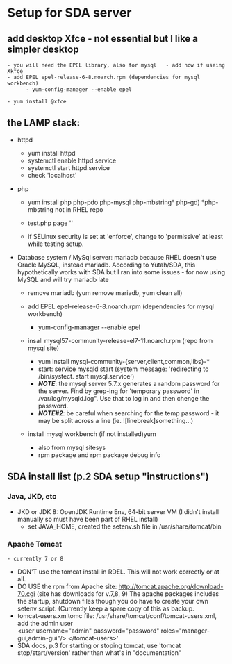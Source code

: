 # Setup for SDA server

## add desktop Xfce - not essential but I like a simpler desktop  
    - you will need the EPEL library, also for mysql   - add now if useing Xkfce 
    - add EPEL epel-release-6-8.noarch.rpm (dependencies for mysql workbench)
          - yum-config-manager --enable epel
     
    - yum install @xfce

## the LAMP stack:
  - httpd 
      - yum install httpd
      - systemctl enable httpd.service
      - systemctl start httpd.service
      - check 'localhost'
  - php 
      - yum install php php-pdo php-mysql php-mbstring* php-gd)  *php-mbstring not in RHEL repo
      - test.php page '<?php phpinfo(); ?>'
      
      - if SELinux security is set at 'enforce', change to 'permissive' at least while testing setup.
      
  - Database system / MySql server: mariadb because RHEL doesn't use Oracle MySQL, instead mariadb. According to Yutah/SDA, this hypothetically works with SDA but I ran into some issues - for now using MySQL and will try mariadb late
      - remove mariadb (yum remove mariadb, yum clean all)
      - add EPEL epel-release-6-8.noarch.rpm (dependencies for mysql workbench)
          - yum-config-manager --enable epel  
       - insall mysql57-community-release-el7-11.noarch.rpm  (repo from mysql site)
            - yum install mysql-community-{server,client,common,libs}-*
            - start: service mysqld start (system message: 'redirecting to /bin/systect. start mysql.service')
           - ***NOTE***:  the mysql server 5.7.x generates a random password for the server. Find by grep-ing for 'temporary password' in  /var/log/mysqld.log". Use that to log in and then chenge the password.
           - ***NOTE#2***:  be careful when searching for the temp password - it may be split across a line (ie. ![linebreak]something...)
          
      - install mysql workbench (if not installed)yum 
        - also from mysql sitesys
        - rpm package and rpm package debug info
      
     


## SDA install list (p.2 SDA setup "instructions")
### Java, JKD, etc
- JKD or JDK 8: OpenJDK Runtime Env, 64-bit server VM  (I didn't install manually so must have been part of RHEL install)
  - set JAVA_HOME, created the setenv.sh file in /usr/share/tomcat/bin
### Apache Tomcat 
    - currently 7 or 8
 - DON'T use the tomcat install in RDEL. This will not work correctly or at all.
 - DO USE the rpm from Apache site: <http://tomcat.apache.org/download-70.cgi> (site has downloads for v.7,8, 9) 
 The apache packages includes the startup, shutdown files though you do have to create your own setenv script. (Currently keep a spare copy of this as backup.
- tomcat-users.xmltomc file: /usr/share/tomcat/conf/tomcat-users.xml, add the admin user<tomcat-users>  
  \<user username="admin" password="password" roles="manager-gui,admin-gui"\/>  \</tomcat-users\>'
- SDA docs, p.3 for starting or stoping tomcat, use 'tomcat stop/start/version' rather than what's in "documentation"
